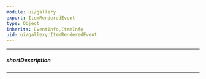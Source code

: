 ```yaml
---
module: ui/gallery
export: ItemRenderedEvent
type: Object
inherits: EventInfo,ItemInfo
uid: ui/gallery:ItemRenderedEvent
---
```

---
##### shortDescription
<!-- Description goes here -->

---
<!-- Description goes here -->
